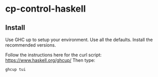 # cp-control-haskell

## Install

Use GHC up to setup your environment. Use all the defaults.
Install the recommended versions.

Follow the instructions here for the curl script: https://www.haskell.org/ghcup/
Then type:
```
ghcup tui
```
